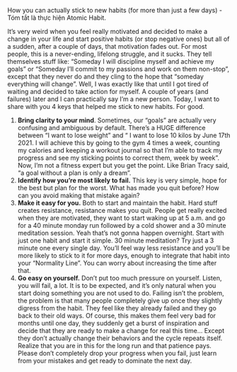 How you can actually stick to new habits (for more than just a few days) - Tóm tắt là thực hiện Atomic Habit.

It’s very weird when you feel really motivated and decided to make a change in your life and start positive habits (or stop negative ones) but all of a sudden, after a couple of days, that motivation fades out. For most people, this is a never-ending, lifelong struggle, and it sucks. They tell themselves stuff like: “Someday I will discipline myself and achieve my goals” or “Someday I’ll commit to my passions and work on them non-stop”, except that they never do and they cling to the hope that “someday everything will change”. Well, I was exactly like that until I got tired of waiting and decided to take action for myself. A couple of years (and failures) later and I can practically say I’m a new person. Today, I want to share with you 4 keys that helped me stick to new habits. For good.

1. **Bring clarity to your mind**. Sometimes, our “goals” are actually very confusing and ambiguous by default. There’s a HUGE difference between “I want to lose weight” and “ I want to lose 10 kilos by June 17th 2021. I will achieve this by going to the gym 4 times a week, counting my calories and keeping a workout journal so that I’m able to track my progress and see my sticking points to correct them, week by week”. Now, I’m not a fitness expert but you get the point. Like Brian Tracy said, “a goal without a plan is only a dream”.
2. **Identify how you’re most likely to fail.** This key is very simple, hope for the best but plan for the worst. What has made you quit before? How can you avoid making that mistake again?
3. **Make it easy for you.** Both to start and maintain the habit. Hard stuff creates resistance, resistance makes you quit. People get really excited when they are motivated, they want to start waking up at 5 a.m. and go for a 40 minute monday run followed by a cold shower and a 30 minute meditation session. Yeah that’s not gonna happen overnight. Start with just one habit and start it simple. 30 minute meditation? Try just a 3 minute one every single day. You’ll feel way less resistance and you’ll be more likely to stick to it for more days, enough to integrate that habit into your “Normality Line”. You can worry about increasing the time after that.
4. **Go easy on yourself.** Don’t put too much pressure on yourself. Listen, you will fail, a lot. It is to be expected, and it’s only natural when you start doing something you are not used to do. Failing isn’t the problem, the problem is that many people completely give up once they slightly digress from the habit. They feel like they already failed and they go back to their old ways. Of course, this makes them feel very bad for months until one day, they suddenly get a burst of inspiration and decide that they are ready to make a change for real this time… Except they don’t actually change their behaviors and the cycle repeats itself. Realize that you are in this for the long run and that patience pays. Please don’t completely drop your progress when you fail, just learn from your mistakes and get ready to dominate the next day.
